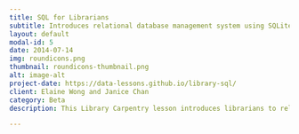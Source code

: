 ```yaml
---
title: SQL for Librarians
subtitle: Introduces relational database management system using SQLite.
layout: default
modal-id: 5
date: 2014-07-14
img: roundicons.png
thumbnail: roundicons-thumbnail.png
alt: image-alt
project-date: https://data-lessons.github.io/library-sql/
client: Elaine Wong and Janice Chan
category: Beta
description: This Library Carpentry lesson introduces librarians to relational database management system using SQLite. At the conclusion of the lesson you will&#58; understand what SQLite does; use SQLite to summarise and link databases.

---
```

